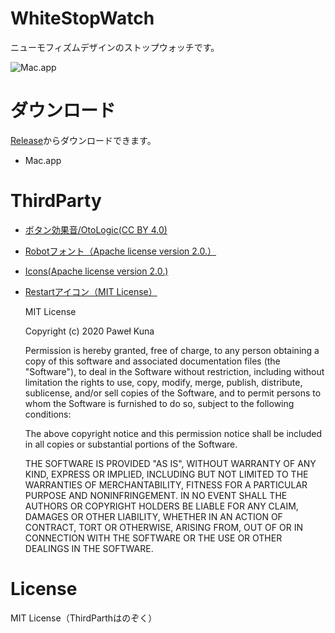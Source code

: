 # WhiteStopWatch

ニューモフィズムデザインのストップウォッチです。

![](https://cdn-ak.f.st-hatena.com/images/fotolife/b/bibinbaleo/20200724/20200724215708.png "Mac.app")

# ダウンロード
[Release](https://github.com/bibinba/WhiteStopWatch/releases)からダウンロードできます。
- Mac.app

# ThirdParty
- [ボタン効果音/OtoLogic(CC BY 4.0)]()
- [Robotフォント（Apache license version 2.0.）](https://fonts.google.com/specimen/Roboto?preview.text=01:10.55&preview.text_type=custom)

- [Icons(Apache license version 2.0.)](https://material.io/resources/icons/?style=baseline)

- [Restartアイコン（MIT License）](https://github.com/tabler/tabler-icons)
  
  MIT License

  Copyright (c) 2020 Paweł Kuna

  Permission is hereby granted, free of charge, to any person obtaining a copy
of this software and associated documentation files (the "Software"), to deal
in the Software without restriction, including without limitation the rights
to use, copy, modify, merge, publish, distribute, sublicense, and/or sell
copies of the Software, and to permit persons to whom the Software is
furnished to do so, subject to the following conditions:

  The above copyright notice and this permission notice shall be included in all
copies or substantial portions of the Software.

  THE SOFTWARE IS PROVIDED "AS IS", WITHOUT WARRANTY OF ANY KIND, EXPRESS OR
IMPLIED, INCLUDING BUT NOT LIMITED TO THE WARRANTIES OF MERCHANTABILITY,
FITNESS FOR A PARTICULAR PURPOSE AND NONINFRINGEMENT. IN NO EVENT SHALL THE
AUTHORS OR COPYRIGHT HOLDERS BE LIABLE FOR ANY CLAIM, DAMAGES OR OTHER
LIABILITY, WHETHER IN AN ACTION OF CONTRACT, TORT OR OTHERWISE, ARISING FROM,
OUT OF OR IN CONNECTION WITH THE SOFTWARE OR THE USE OR OTHER DEALINGS IN THE
SOFTWARE.

# License
MIT License（ThirdParthはのぞく）
